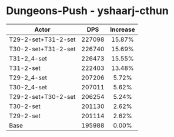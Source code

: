 # Dungeons-Push - yshaarj-cthun
| Actor | DPS | Increase |
|---|:---:|:---:|
|T29-2-set+T31-2-set|227098|15.87%|
|T30-2-set+T31-2-set|226740|15.69%|
|T31-2_4-set|226473|15.55%|
|T31-2-set|222403|13.48%|
|T29-2_4-set|207206|5.72%|
|T30-2_4-set|207011|5.62%|
|T29-2-set+T30-2-set|206254|5.24%|
|T30-2-set|201130|2.62%|
|T29-2-set|201114|2.62%|
|Base|195988|0.00%|
